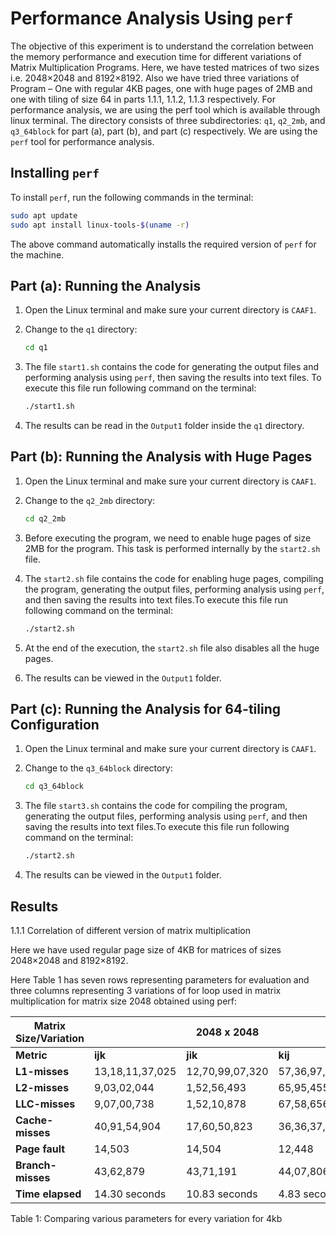 
# Performance Analysis Using `perf`
The objective of this experiment is to understand the correlation between the memory performance and execution
time for different variations of Matrix Multiplication Programs. Here, we have tested matrices of two sizes i.e.
2048×2048 and 8192×8192. Also we have tried three variations of Program – One with regular 4KB pages, one
with huge pages of 2MB and one with tiling of size 64 in parts 1.1.1, 1.1.2, 1.1.3 respectively. For performance
analysis, we are using the perf tool which is available through linux terminal. 
The directory consists of three subdirectories: `q1`, `q2_2mb`, and `q3_64block` for part (a), part (b), and part (c) respectively. We are using the `perf` tool for performance analysis.

## Installing `perf`

To install `perf`, run the following commands in the terminal:

```bash
sudo apt update
sudo apt install linux-tools-$(uname -r)
```

The above command automatically installs the required version of `perf` for the machine.

## Part (a): Running the Analysis

1. Open the Linux terminal and make sure your current directory is `CAAF1`.
2. Change to the `q1` directory:
   
   ```bash
   cd q1
   ```

3. The file `start1.sh` contains the code for generating the output files and performing analysis using `perf`, then saving the results into text files. To execute this file run following command on the terminal:
   ```bash
   ./start1.sh
   ```
4. The results can be read in the `Output1` folder inside the `q1` directory.

## Part (b): Running the Analysis with Huge Pages

1. Open the Linux terminal and make sure your current directory is `CAAF1`.
2. Change to the `q2_2mb` directory:
   
   ```bash
   cd q2_2mb
   ```

3. Before executing the program, we need to enable huge pages of size 2MB for the program. This task is performed internally by the `start2.sh` file.
4. The `start2.sh` file contains the code for enabling huge pages, compiling the program, generating the output files, performing analysis using `perf`, and then saving the results into text files.To execute this file run following command on the terminal:
   ```bash
   ./start2.sh
   ```
5. At the end of the execution, the `start2.sh` file also disables all the huge pages.
6. The results can be viewed in the `Output1` folder.

## Part (c): Running the Analysis for 64-tiling Configuration

1. Open the Linux terminal and make sure your current directory is `CAAF1`.
2. Change to the `q3_64block` directory:
   
   ```bash
   cd q3_64block
   ```

3. The file `start3.sh` contains the code for compiling the program, generating the output files, performing analysis using `perf`, and then saving the results into text files.To execute this file run following command on the terminal:
   ```bash
   ./start2.sh
   ```
4. The results can be viewed in the `Output1` folder.

## Results
1.1.1 Correlation of different version of matrix multiplication 

Here we have used regular page size of 4KB for matrices of sizes 2048×2048 and 8192×8192.  

Here Table 1 has seven rows representing parameters for evaluation and three columns representing 3 variations of for loop used in matrix multiplication for matrix size 2048 obtained using perf: 

| **Matrix Size/Variation** |                 | **2048 x 2048** |                 |
|---------------------------|-----------------|-----------------|-----------------|
| **Metric**                | **ijk**         | **jik**         | **kij**         |
| **L1-misses**             | 13,18,11,37,025 | 12,70,99,07,320 | 57,36,97,582    |
| **L2-misses**             | 9,03,02,044     | 1,52,56,493     | 65,95,455       |
| **LLC-misses**            | 9,07,00,738     | 1,52,10,878     | 67,58,656       |
| **Cache-misses**          | 40,91,54,904    | 17,60,50,823    | 36,36,37,369    |
| **Page fault**            | 14,503          | 14,504          | 12,448          |
| **Branch-misses**         | 43,62,879       | 43,71,191       | 44,07,806       |
| **Time elapsed**          | 14.30 seconds   | 10.83 seconds   | 4.83 seconds    |


Table 1: Comparing various parameters for every variation for 4kb 






